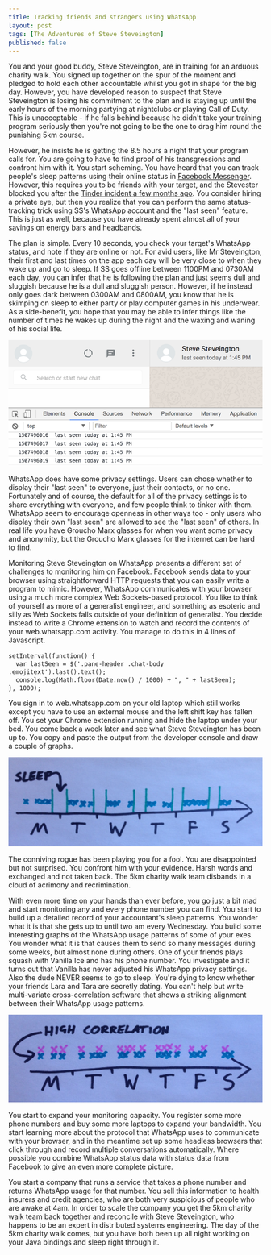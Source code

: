 ```yaml
---
title: Tracking friends and strangers using WhatsApp
layout: post
tags: [The Adventures of Steve Steveington]
published: false
---
```

You and your good buddy, Steve Steveington, are in training for an arduous charity walk. You signed up together on the spur of the moment and pledged to hold each other accountable whilst you got in shape for the big day. However, you have developed reason to suspect that Steve Steveington is losing his commitment to the plan and is staying up until the early hours of the morning partying at nightclubs or playing Call of Duty. This is unacceptable - if he falls behind because he didn't take your training program seriously then you're not going to be the one to drag him round the punishing 5km course.

However, he insists he is getting the 8.5 hours a night that your program calls for. You are going to have to find proof of his transgressions and confront him with it. You start scheming. You have heard that you can track people's sleep patterns using their online status in [Facebook Messenger](https://defaultnamehere.tumblr.com/post/139351766005/graphing-when-your-facebook-friends-are-awake). However, this requires you to be friends with your target, and the Stevester blocked you after the [Tinder incident a few months ago](https://robertheaton.com/2014/12/08/fun-with-your-friends-facebook-and-tinder-session-tokens/). You consider hiring a private eye, but then you realize that you can perform the same status-tracking trick using SS's WhatsApp account and the "last seen" feature. This is just as well, because you have already spent almost all of your savings on energy bars and headbands.

The plan is simple. Every 10 seconds, you check your target's WhatsApp status, and note if they are online or not. For avid users, like Mr Steveington, their first and last times on the app each day will be very close to when they wake up and go to sleep. If SS goes offline between 1100PM and 0730AM each day, you can infer that he is following the plan and just seems dull and sluggish because he is a dull and sluggish person. However, if he instead only goes dark between 0300AM and 0800AM, you know that he is skimping on sleep to either party or play computer games in his underwear. As a side-benefit, you hope that you may be able to infer things like the number of times he wakes up during the night and the waxing and waning of his social life.

<p align="center">
<img src="/images/whatsapptracker1.png" />
</p>

WhatsApp does have some privacy settings. Users can chose whether to display their "last seen" to everyone, just their contacts, or no one. Fortunately and of course, the default for all of the privacy settings is to share everything with everyone, and few people think to tinker with them. WhatsApp seem to encourage openness in other ways too - only users who display their own "last seen" are allowed to see the "last seen" of others. In real life you have Groucho Marx glasses for when you want some privacy and anonymity, but the Groucho Marx glasses for the internet can be hard to find.

Monitoring Steve Steveington on WhatsApp presents a different set of challenges to monitoring him on Facebook. Facebook sends data to your browser using straightforward HTTP requests that you can easily write a program to mimic. However, WhatsApp communicates with your browser using a much more complex Web Sockets-based protocol. You like to think of yourself as more of a generalist engineer, and something as esoteric and silly as Web Sockets falls outside of your definition of generalist. You decide instead to write a Chrome extension to watch and record the contents of your web.whatsapp.com activity. You manage to do this in 4 lines of Javascript.

```
setInterval(function() {
  var lastSeen = $('.pane-header .chat-body .emojitext').last().text();
  console.log(Math.floor(Date.now() / 1000) + ", " + lastSeen);
}, 1000);
```

You sign in to web.whatsapp.com on your old laptop which still works except you have to use an external mouse and the left shift key has fallen off. You set your Chrome extension running and hide the laptop under your bed. You come back a week later and see what Steve Steveington has been up to. You copy and paste the output from the developer console and draw a couple of graphs.

<p align="center">
<img src="/images/whatsapptrackersleep.jpg" />
</p>

The conniving rogue has been playing you for a fool. You are disappointed but not surprised. You confront him with your evidence. Harsh words and exchanged and not taken back. The 5km charity walk team disbands in a cloud of acrimony and recrimination.

With even more time on your hands than ever before, you go just a bit mad and start monitoring any and every phone number you can find. You start to build up a detailed record of your accountant's sleep patterns. You wonder what it is that she gets up to until two am every Wednesday. You build some interesting graphs of the WhatsApp usage patterns of some of your exes. You wonder what it is that causes them to send so many messages during some weeks, but almost none during others. One of your friends plays squash with Vanilla Ice and has his phone number. You investigate and it turns out that Vanilla has never adjusted his WhatsApp privacy settings. Also the dude NEVER seems to go to sleep. You're dying to know whether your friends Lara and Tara are secretly dating. You can't help but write multi-variate cross-correlation software that shows a striking alignment between their WhatsApp usage patterns.

<p align="center">
<img src="/images/whatsapptrackercorrelation.jpg" />
</p>

You start to expand your monitoring capacity. You register some more phone numbers and buy some more laptops to expand your bandwidth. You start learning more about the protocol that WhatsApp uses to communicate with your browser, and in the meantime set up some headless browsers that click through and record multiple conversations automatically. Where possible you combine WhatsApp status data with status data from Facebook to give an even more complete picture.

You start a company that runs a service that takes a phone number and returns WhatsApp usage for that number. You sell this information to health insurers and credit agencies, who are both very suspicious of people who are awake at 4am. In order to scale the company you get the 5km charity walk team back together and reconcile with Steve Steveington, who happens to be an expert in distributed systems engineering. The day of the 5km charity walk comes, but you have both been up all night working on your Java bindings and sleep right through it.
